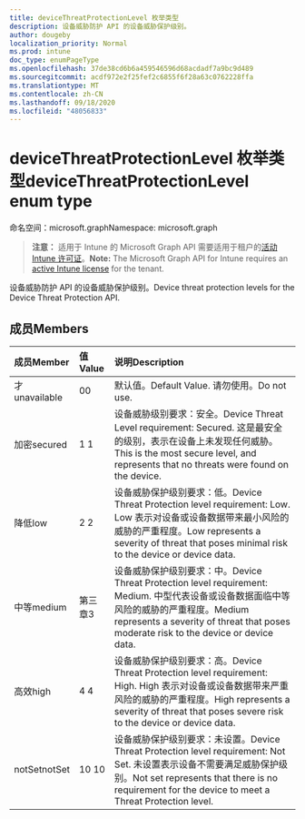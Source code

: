 ```yaml
---
title: deviceThreatProtectionLevel 枚举类型
description: 设备威胁防护 API 的设备威胁保护级别。
author: dougeby
localization_priority: Normal
ms.prod: intune
doc_type: enumPageType
ms.openlocfilehash: 37de38cd6b6a459546596d68acdadf7a9bc9d489
ms.sourcegitcommit: acdf972e2f25fef2c6855f6f28a63c0762228ffa
ms.translationtype: MT
ms.contentlocale: zh-CN
ms.lasthandoff: 09/18/2020
ms.locfileid: "48056833"
---
```

# <a name="devicethreatprotectionlevel-enum-type"></a><span data-ttu-id="67beb-103">deviceThreatProtectionLevel 枚举类型</span><span class="sxs-lookup"><span data-stu-id="67beb-103">deviceThreatProtectionLevel enum type</span></span>

<span data-ttu-id="67beb-104">命名空间：microsoft.graph</span><span class="sxs-lookup"><span data-stu-id="67beb-104">Namespace: microsoft.graph</span></span>

> <span data-ttu-id="67beb-105">**注意：** 适用于 Intune 的 Microsoft Graph API 需要适用于租户的[活动 Intune 许可证](https://go.microsoft.com/fwlink/?linkid=839381)。</span><span class="sxs-lookup"><span data-stu-id="67beb-105">**Note:** The Microsoft Graph API for Intune requires an [active Intune license](https://go.microsoft.com/fwlink/?linkid=839381) for the tenant.</span></span>

<span data-ttu-id="67beb-106">设备威胁防护 API 的设备威胁保护级别。</span><span class="sxs-lookup"><span data-stu-id="67beb-106">Device threat protection levels for the Device Threat Protection API.</span></span>

## <a name="members"></a><span data-ttu-id="67beb-107">成员</span><span class="sxs-lookup"><span data-stu-id="67beb-107">Members</span></span>
|<span data-ttu-id="67beb-108">成员</span><span class="sxs-lookup"><span data-stu-id="67beb-108">Member</span></span>|<span data-ttu-id="67beb-109">值</span><span class="sxs-lookup"><span data-stu-id="67beb-109">Value</span></span>|<span data-ttu-id="67beb-110">说明</span><span class="sxs-lookup"><span data-stu-id="67beb-110">Description</span></span>|
|:---|:---|:---|
|<span data-ttu-id="67beb-111">才</span><span class="sxs-lookup"><span data-stu-id="67beb-111">unavailable</span></span>|<span data-ttu-id="67beb-112">0</span><span class="sxs-lookup"><span data-stu-id="67beb-112">0</span></span>|<span data-ttu-id="67beb-113">默认值。</span><span class="sxs-lookup"><span data-stu-id="67beb-113">Default Value.</span></span> <span data-ttu-id="67beb-114">请勿使用。</span><span class="sxs-lookup"><span data-stu-id="67beb-114">Do not use.</span></span>|
|<span data-ttu-id="67beb-115">加密</span><span class="sxs-lookup"><span data-stu-id="67beb-115">secured</span></span>|<span data-ttu-id="67beb-116">1 </span><span class="sxs-lookup"><span data-stu-id="67beb-116">1</span></span>|<span data-ttu-id="67beb-117">设备威胁级别要求：安全。</span><span class="sxs-lookup"><span data-stu-id="67beb-117">Device Threat Level requirement: Secured.</span></span> <span data-ttu-id="67beb-118">这是最安全的级别，表示在设备上未发现任何威胁。</span><span class="sxs-lookup"><span data-stu-id="67beb-118">This is the most secure level, and represents that no threats were found on the device.</span></span>|
|<span data-ttu-id="67beb-119">降低</span><span class="sxs-lookup"><span data-stu-id="67beb-119">low</span></span>|<span data-ttu-id="67beb-120">2 </span><span class="sxs-lookup"><span data-stu-id="67beb-120">2</span></span>|<span data-ttu-id="67beb-121">设备威胁保护级别要求：低。</span><span class="sxs-lookup"><span data-stu-id="67beb-121">Device Threat Protection level requirement: Low.</span></span> <span data-ttu-id="67beb-122">Low 表示对设备或设备数据带来最小风险的威胁的严重程度。</span><span class="sxs-lookup"><span data-stu-id="67beb-122">Low represents a severity of threat that poses minimal risk to the device or device data.</span></span>|
|<span data-ttu-id="67beb-123">中等</span><span class="sxs-lookup"><span data-stu-id="67beb-123">medium</span></span>|<span data-ttu-id="67beb-124">第三章</span><span class="sxs-lookup"><span data-stu-id="67beb-124">3</span></span>|<span data-ttu-id="67beb-125">设备威胁保护级别要求：中。</span><span class="sxs-lookup"><span data-stu-id="67beb-125">Device Threat Protection level requirement: Medium.</span></span> <span data-ttu-id="67beb-126">中型代表设备或设备数据面临中等风险的威胁的严重程度。</span><span class="sxs-lookup"><span data-stu-id="67beb-126">Medium represents a severity of threat that poses moderate risk to the device or device data.</span></span>|
|<span data-ttu-id="67beb-127">高效</span><span class="sxs-lookup"><span data-stu-id="67beb-127">high</span></span>|<span data-ttu-id="67beb-128">4 </span><span class="sxs-lookup"><span data-stu-id="67beb-128">4</span></span>|<span data-ttu-id="67beb-129">设备威胁保护级别要求：高。</span><span class="sxs-lookup"><span data-stu-id="67beb-129">Device Threat Protection level requirement: High.</span></span> <span data-ttu-id="67beb-130">High 表示对设备或设备数据带来严重风险的威胁的严重程度。</span><span class="sxs-lookup"><span data-stu-id="67beb-130">High represents a severity of threat that poses severe risk to the device or device data.</span></span>|
|<span data-ttu-id="67beb-131">notSet</span><span class="sxs-lookup"><span data-stu-id="67beb-131">notSet</span></span>|<span data-ttu-id="67beb-132">10 </span><span class="sxs-lookup"><span data-stu-id="67beb-132">10</span></span>|<span data-ttu-id="67beb-133">设备威胁保护级别要求：未设置。</span><span class="sxs-lookup"><span data-stu-id="67beb-133">Device Threat Protection level requirement: Not Set.</span></span> <span data-ttu-id="67beb-134">未设置表示设备不需要满足威胁保护级别。</span><span class="sxs-lookup"><span data-stu-id="67beb-134">Not set represents that there is no requirement for the device to meet a Threat Protection level.</span></span>|









